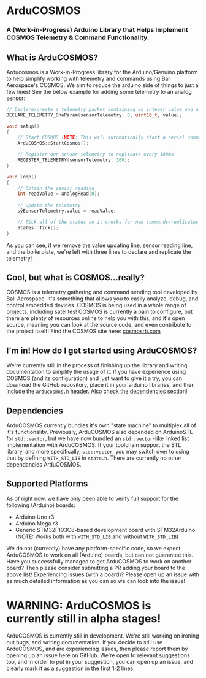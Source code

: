 # ArduCOSMOS
### A (Work-in-Progress) Arduino Library that Helps Implement COSMOS Telemetry & Command Functionality.

## What is ArduCOSMOS?
Arducosmos is a Work-in-Progress library for the Arduino/Genuino platform to help simplify working with telemetry and commands using Ball Aerospace's COSMOS. We aim to reduce the arduino side of things to just a few lines! See the below example for adding some telemetry to an analog sensor:

```cpp
// Declare/create a telemetry packet containing an integer value and a packet ID of 0
DECLARE_TELEMETRY_OneParam(sensorTelemetry, 0, uint16_t, value);
```

```cpp
void setup()
{
	// Start COSMOS (NOTE: This will automatically start a serial connection)
	ArduCOSMOS::StartCosmos();

	// Register our sensor telemetry to replicate every 100ms
	REGISTER_TELEMETRY(sensorTelemetry, 100);
}
```

```cpp
void loop()
{
	// Obtain the sensor reading
	int readValue = analogRead(0);
	
	// Update the telemetry
	sÿEensorTelemetry.value = readValue;

	// Tick all of the states so it checks for new commands/replicates the telemetry if required
	States::Tick();
}
```

As you can see, if we remove the value updating line, sensor reading line, and the boilerplate, we're left with three lines to declare and replicate the telemetry!

## Cool, but what is COSMOS...really?
COSMOS is a telemetry gathering and command sending tool developed by Ball Aerospace. It's something that allows you to easily analyze, debug, and control embedded devices. COSMOS is being used in a whole range of projects, including satelites! COSMOS is currently a pain to configure, but there are plenty of resources online to help you with this, and it's open source, meaning you can look at the source code, and even contribute to the project itself! Find the COSMOS site here: [cosmosrb.com](http://cosmosrb.com)

## I'm in! How do I get started using ArduCOSMOS?
We're currently still in the process of finishing up the library and writing documentation to simplify the usage of it. If you have experience using COSMOS (and its configuration) and just want to give it a try, you can download the GitHub repository, place it in your arduino libraries, and then include the `arducosmos.h` header. Also check the dependencies section!

## Dependencies
ArduCOSMOS currently bundles it's own "state machine" to multiplex all of it's functionality. Previously, ArduCOSMOS also depended on ArduinoSTL for `std::vector`, but we have now bundled an `std::vector`-like linked list implementation with ArduCOSMOS. If your toolchain support the STL library, and more specifically, `std::vector`, you may switch over to using that by defining `WITH_STD_LIB` in `state.h`. There are currently no other dependancies ArduCOSMOS.

## Supported Platforms
As of right now, we have only been able to verify full support for the following (Arduino) boards:
- Arduino Uno r3
- Arduino Mega r3
- Generic STM32F103C8-based development board with STM32Arduino (NOTE: Works both with `WITH_STD_LIB` and without `WITH_STD_LIB`)

We do not (currently) have any platform-specific code, so we expect ArduCOSMOS to work on all (Arduino) boards, but can not guarantee this. Have you successfully managed to get ArduCOSMOS to work on another board? Then please consider submitting a PR adding your board to the above list! Experiencing issues (with a board)? Please open up an issue with as much detailed information as you can so we can look into the issue!

# WARNING: ArduCOSMOS is currently still in alpha stages!
ArduCOSMOS is currently still in development. We're still working on ironing out bugs, and writing documentation. If you decide to still use ArduCOSMOS, and are experiencing issues, then please report them by opening up an issue here on GitHub. We're open to relevant suggestions too, and in order to put in your suggestion, you can open up an issue, and clearly mark it as a suggestion in the first 1-2 lines.
